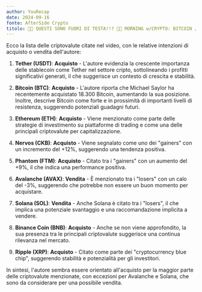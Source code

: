 ```yaml
---
author: YouRecap
date: 2024-09-16
fonte: AfterSide Crypto
titolo: 🚨🤑 QUESTI SONO FUORI DI TESTA!!? 🤑🚨 MORNING w/CRYPTO: BITCOIN / ALTCOINS [time sensitive]
---
```


Ecco la lista delle criptovalute citate nel video, con le relative intenzioni di acquisto o vendita dell'autore:

1. **Tether (USDT)**: **Acquisto** - L'autore evidenzia la crescente importanza delle stablecoin come Tether nel settore cripto, sottolineando i profitti significativi generati, il che suggerisce un contesto di crescita e stabilità.

2. **Bitcoin (BTC)**: **Acquisto** - L'autore riporta che Michael Saylor ha recentemente acquistato 18.300 Bitcoin, aumentando la sua posizione. Inoltre, descrive Bitcoin come forte e in prossimità di importanti livelli di resistenza, suggerendo potenziali guadagni futuri.

3. **Ethereum (ETH)**: **Acquisto** - Viene menzionato come parte delle strategie di investimento su piattaforme di trading e come una delle principali criptovalute per capitalizzazione.

4. **Nervos (CKB)**: **Acquisto** - Viene segnalato come uno dei "gainers" con un incremento del +12%, suggerendo una tendenza positiva.

5. **Phantom (FTM)**: **Acquisto** - Citato tra i "gainers" con un aumento del +9%, il che indica una performance positiva.

6. **Avalanche (AVAX)**: **Vendita** - È menzionato tra i "losers" con un calo del -3%, suggerendo che potrebbe non essere un buon momento per acquistare.

7. **Solana (SOL)**: **Vendita** - Anche Solana è citato tra i "losers", il che implica una potenziale svantaggio e una raccomandazione implicita a vendere.

8. **Binance Coin (BNB)**: **Acquisto** - Anche se non viene approfondito, la sua presenza tra le principali criptovalute suggerisce una continua rilevanza nel mercato.

9. **Ripple (XRP)**: **Acquisto** - Citato come parte dei "cryptocurrency blue chip", suggerendo stabilità e potenzialità per gli investitori.

In sintesi, l'autore sembra essere orientato all'acquisto per la maggior parte delle criptovalute menzionate, con eccezioni per Avalanche e Solana, che sono da considerare per una possibile vendita.
